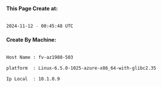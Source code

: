 
   
#### This Page Create at:

```bash

2024-11-12 - 00:45:48 UTC

```

#### Create By Machine:

```bash

Host Name : fv-az1980-503

platform  : Linux-6.5.0-1025-azure-x86_64-with-glibc2.35

Ip Local  : 10.1.0.9

```

